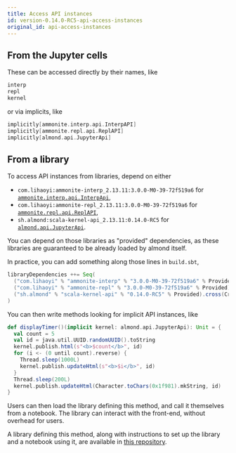 ```yaml
---
title: Access API instances
id: version-0.14.0-RC5-api-access-instances
original_id: api-access-instances
---
```


## From the Jupyter cells

These can be accessed directly by their names, like
```scala
interp
repl
kernel
```

or via implicits, like
```scala
implicitly[ammonite.interp.api.InterpAPI]
implicitly[ammonite.repl.api.ReplAPI]
implicitly[almond.api.JupyterApi]
```

## From a library

To access API instances from libraries, depend on either
- `com.lihaoyi:ammonite-interp_2.13.11:3.0.0-M0-39-72f519a6` for [`ammonite.interp.api.InterpApi`](api-ammonite.md#interpapi),
- `com.lihaoyi:ammonite-repl_2.13.11:3.0.0-M0-39-72f519a6` for [`ammonite.repl.api.ReplAPI`](api-ammonite.md#replapi),
- `sh.almond:scala-kernel-api_2.13.11:0.14.0-RC5` for [`almond.api.JupyterApi`](api-jupyter.md#jupyterapi).

You can depend on those libraries as "provided" dependencies, as these libraries
are guaranteed to be already loaded by almond itself.

In practice, you can add something along those lines in `build.sbt`,
```scala
libraryDependencies ++= Seq(
  ("com.lihaoyi" % "ammonite-interp" % "3.0.0-M0-39-72f519a6" % Provided).cross(CrossVersion.full), // for ammonite.interp.api.InterpApi
  ("com.lihaoyi" % "ammonite-repl" % "3.0.0-M0-39-72f519a6" % Provided).cross(CrossVersion.full), // for ammonite.repl.api.ReplAPI
  ("sh.almond" % "scala-kernel-api" % "0.14.0-RC5" % Provided).cross(CrossVersion.full) // for almond.api.JupyterApi
)
```

You can then write methods looking for implicit
API instances, like
```scala
def displayTimer()(implicit kernel: almond.api.JupyterApi): Unit = {
  val count = 5
  val id = java.util.UUID.randomUUID().toString
  kernel.publish.html(s"<b>$count</b>", id)
  for (i <- (0 until count).reverse) {
    Thread.sleep(1000L)
    kernel.publish.updateHtml(s"<b>$i</b>", id)
  }
  Thread.sleep(200L)
  kernel.publish.updateHtml(Character.toChars(0x1f981).mkString, id)
}
```

Users can then load the library defining this method, and call it themselves
from a notebook. The library can interact with the front-end, without overhead
for users.

A library defining this method, along with instructions to set up the library and
a notebook using it, are available in
[this repository](https://github.com/almond-sh/example-library-jupyter-api).
